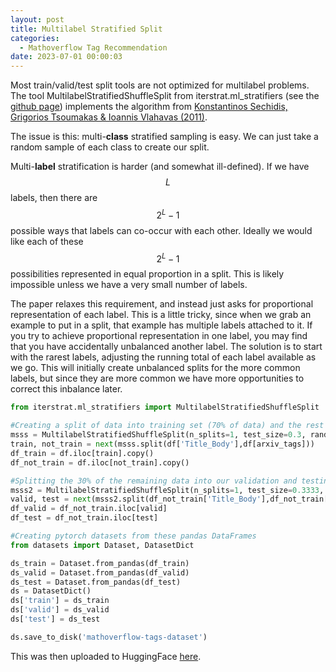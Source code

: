 ```yaml
---
layout: post
title: Multilabel Stratified Split
categories: 
  - Mathoverflow Tag Recommendation
date: 2023-07-01 00:00:03
---
```


Most train/valid/test split tools are not optimized for multilabel problems.  The tool MultilabelStratifiedShuffleSplit from iterstrat.ml_stratifiers (see the [github page](https://github.com/trent-b/iterative-stratification)) implements the algorithm from [Konstantinos Sechidis, Grigorios Tsoumakas & Ioannis Vlahavas (2011)](https://link.springer.com/chapter/10.1007/978-3-642-23808-6_10).

The issue is this:  multi-**class** stratified sampling is easy.  We can just take a random sample of each class to create our split.

Multi-**label** stratification is harder (and somewhat ill-defined).  If we have $$L$$ labels, then there are $$2^{L} - 1$$ possible ways that labels can co-occur with each other.  Ideally we would like each of these $$2^{L} - 1$$ possibilities represented in equal proportion in a split.  This is likely impossible unless we have a very small number of labels.

The paper relaxes this requirement, and instead just asks for proportional representation of each label.  This is a little tricky, since when we grab an example to put in a split, that example has multiple labels attached to it.  If you try to achieve proportional representation in one label, you may find that you have accidentally unbalanced another label.  The solution is to start with the rarest labels, adjusting the running total of each label available as we go.  This will initially create unbalanced splits for the more common labels, but since they are more common we have more opportunities to correct this inbalance later.

```python
from iterstrat.ml_stratifiers import MultilabelStratifiedShuffleSplit

#Creating a split of data into training set (70% of data) and the rest (30% of data).
msss = MultilabelStratifiedShuffleSplit(n_splits=1, test_size=0.3, random_state = 42)
train, not_train = next(msss.split(df['Title_Body'],df[arxiv_tags]))
df_train = df.iloc[train].copy()
df_not_train = df.iloc[not_train].copy()

#Splitting the 30% of the remaining data into our validation and testing sets for a 70/20/10 split.
msss2 = MultilabelStratifiedShuffleSplit(n_splits=1, test_size=0.3333, random_state = 42)
valid, test = next(msss2.split(df_not_train['Title_Body'],df_not_train[arxiv_tags]))
df_valid = df_not_train.iloc[valid]
df_test = df_not_train.iloc[test]

#Creating pytorch datasets from these pandas DataFrames
from datasets import Dataset, DatasetDict

ds_train = Dataset.from_pandas(df_train)
ds_valid = Dataset.from_pandas(df_valid)
ds_test = Dataset.from_pandas(df_test)
ds = DatasetDict()
ds['train'] = ds_train
ds['valid'] = ds_valid
ds['test'] = ds_test

ds.save_to_disk('mathoverflow-tags-dataset')
```

This was then uploaded to HuggingFace [here](https://huggingface.co/datasets/stevengubkin/mathoverflow_text_arxiv_labels).
